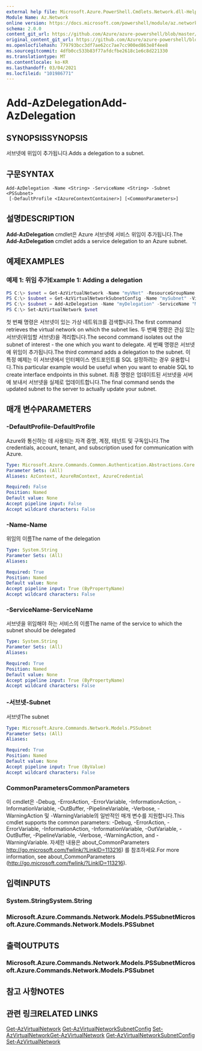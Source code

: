 ```yaml
---
external help file: Microsoft.Azure.PowerShell.Cmdlets.Network.dll-Help.xml
Module Name: Az.Network
online version: https://docs.microsoft.com/powershell/module/az.network/add-azdelegation
schema: 2.0.0
content_git_url: https://github.com/Azure/azure-powershell/blob/master/src/Network/Network/help/Add-AzDelegation.md
original_content_git_url: https://github.com/Azure/azure-powershell/blob/master/src/Network/Network/help/Add-AzDelegation.md
ms.openlocfilehash: 779793bcc3df7ae62cc7ae7cc900ed863e8f4ee8
ms.sourcegitcommit: 4dfb0cc533b83f77afdcfbe2618c1e6c8d221330
ms.translationtype: MT
ms.contentlocale: ko-KR
ms.lasthandoff: 03/04/2021
ms.locfileid: "101986771"
---
```

# <span data-ttu-id="e273c-101">Add-AzDelegation</span><span class="sxs-lookup"><span data-stu-id="e273c-101">Add-AzDelegation</span></span>

## <span data-ttu-id="e273c-102">SYNOPSIS</span><span class="sxs-lookup"><span data-stu-id="e273c-102">SYNOPSIS</span></span>
<span data-ttu-id="e273c-103">서브넷에 위임이 추가됩니다.</span><span class="sxs-lookup"><span data-stu-id="e273c-103">Adds a delegation to a subnet.</span></span>

## <span data-ttu-id="e273c-104">구문</span><span class="sxs-lookup"><span data-stu-id="e273c-104">SYNTAX</span></span>

```
Add-AzDelegation -Name <String> -ServiceName <String> -Subnet <PSSubnet>
 [-DefaultProfile <IAzureContextContainer>] [<CommonParameters>]
```

## <span data-ttu-id="e273c-105">설명</span><span class="sxs-lookup"><span data-stu-id="e273c-105">DESCRIPTION</span></span>
<span data-ttu-id="e273c-106">**Add-AzDelegation** cmdlet은 Azure 서브넷에 서비스 위임이 추가됩니다.</span><span class="sxs-lookup"><span data-stu-id="e273c-106">The **Add-AzDelegation** cmdlet adds a service delegation to an Azure subnet.</span></span>

## <span data-ttu-id="e273c-107">예제</span><span class="sxs-lookup"><span data-stu-id="e273c-107">EXAMPLES</span></span>

### <span data-ttu-id="e273c-108">예제 1: 위임 추가</span><span class="sxs-lookup"><span data-stu-id="e273c-108">Example 1: Adding a delegation</span></span>
```powershell
PS C:\> $vnet = Get-AzVirtualNetwork -Name "myVNet" -ResourceGroupName "myResourceGroup"
PS C:\> $subnet = Get-AzVirtualNetworkSubnetConfig -Name "mySubnet" -VirtualNetwork $vnet
PS C:\> $subnet = Add-AzDelegation -Name "myDelegation" -ServiceName "Microsoft.Sql/servers" -Subnet $subnet
PS C:\> Set-AzVirtualNetwork $vnet
```

<span data-ttu-id="e273c-109">첫 번째 명령은 서브넷이 있는 가상 네트워크를 검색합니다.</span><span class="sxs-lookup"><span data-stu-id="e273c-109">The first command retrieves the virtual network on which the subnet lies.</span></span> <span data-ttu-id="e273c-110">두 번째 명령은 관심 있는 서브넷(위임할 서브넷)을 격리합니다.</span><span class="sxs-lookup"><span data-stu-id="e273c-110">The second command isolates out the subnet of interest - the one which you want to delegate.</span></span> <span data-ttu-id="e273c-111">세 번째 명령은 서브넷에 위임이 추가됩니다.</span><span class="sxs-lookup"><span data-stu-id="e273c-111">The third command adds a delegation to the subnet.</span></span> <span data-ttu-id="e273c-112">이 특정 예제는 이 서브넷에서 인터페이스 엔드포인트를 SQL 설정하려는 경우 유용합니다.</span><span class="sxs-lookup"><span data-stu-id="e273c-112">This particular example would be useful when you want to enable SQL to create interface endpoints in this subnet.</span></span> <span data-ttu-id="e273c-113">최종 명령은 업데이트된 서브넷을 서버에 보내서 서브넷을 실제로 업데이트합니다.</span><span class="sxs-lookup"><span data-stu-id="e273c-113">The final command sends the updated subnet to the server to actually update your subnet.</span></span>

## <span data-ttu-id="e273c-114">매개 변수</span><span class="sxs-lookup"><span data-stu-id="e273c-114">PARAMETERS</span></span>

### <span data-ttu-id="e273c-115">-DefaultProfile</span><span class="sxs-lookup"><span data-stu-id="e273c-115">-DefaultProfile</span></span>
<span data-ttu-id="e273c-116">Azure와 통신하는 데 사용되는 자격 증명, 계정, 테넌트 및 구독입니다.</span><span class="sxs-lookup"><span data-stu-id="e273c-116">The credentials, account, tenant, and subscription used for communication with Azure.</span></span>

```yaml
Type: Microsoft.Azure.Commands.Common.Authentication.Abstractions.Core.IAzureContextContainer
Parameter Sets: (All)
Aliases: AzContext, AzureRmContext, AzureCredential

Required: False
Position: Named
Default value: None
Accept pipeline input: False
Accept wildcard characters: False
```

### <span data-ttu-id="e273c-117">-Name</span><span class="sxs-lookup"><span data-stu-id="e273c-117">-Name</span></span>
<span data-ttu-id="e273c-118">위임의 이름</span><span class="sxs-lookup"><span data-stu-id="e273c-118">The name of the delegation</span></span>

```yaml
Type: System.String
Parameter Sets: (All)
Aliases:

Required: True
Position: Named
Default value: None
Accept pipeline input: True (ByPropertyName)
Accept wildcard characters: False
```

### <span data-ttu-id="e273c-119">-ServiceName</span><span class="sxs-lookup"><span data-stu-id="e273c-119">-ServiceName</span></span>
<span data-ttu-id="e273c-120">서브넷을 위임해야 하는 서비스의 이름</span><span class="sxs-lookup"><span data-stu-id="e273c-120">The name of the service to which the subnet should be delegated</span></span>

```yaml
Type: System.String
Parameter Sets: (All)
Aliases:

Required: True
Position: Named
Default value: None
Accept pipeline input: True (ByPropertyName)
Accept wildcard characters: False
```

### <span data-ttu-id="e273c-121">-서브넷</span><span class="sxs-lookup"><span data-stu-id="e273c-121">-Subnet</span></span>
<span data-ttu-id="e273c-122">서브넷</span><span class="sxs-lookup"><span data-stu-id="e273c-122">The subnet</span></span>

```yaml
Type: Microsoft.Azure.Commands.Network.Models.PSSubnet
Parameter Sets: (All)
Aliases:

Required: True
Position: Named
Default value: None
Accept pipeline input: True (ByValue)
Accept wildcard characters: False
```

### <span data-ttu-id="e273c-123">CommonParameters</span><span class="sxs-lookup"><span data-stu-id="e273c-123">CommonParameters</span></span>
<span data-ttu-id="e273c-124">이 cmdlet은 -Debug, -ErrorAction, -ErrorVariable, -InformationAction, -InformationVariable, -OutBuffer, -PipelineVariable, -Verbose, -WarningAction 및 -WarningVariable의 일반적인 매개 변수를 지원합니다.</span><span class="sxs-lookup"><span data-stu-id="e273c-124">This cmdlet supports the common parameters: -Debug, -ErrorAction, -ErrorVariable, -InformationAction, -InformationVariable, -OutVariable, -OutBuffer, -PipelineVariable, -Verbose, -WarningAction, and -WarningVariable.</span></span> <span data-ttu-id="e273c-125">자세한 내용은 about_CommonParameters http://go.microsoft.com/fwlink/?LinkID=113216) 를 참조하세요.</span><span class="sxs-lookup"><span data-stu-id="e273c-125">For more information, see about_CommonParameters (http://go.microsoft.com/fwlink/?LinkID=113216).</span></span>

## <span data-ttu-id="e273c-126">입력</span><span class="sxs-lookup"><span data-stu-id="e273c-126">INPUTS</span></span>

### <span data-ttu-id="e273c-127">System.String</span><span class="sxs-lookup"><span data-stu-id="e273c-127">System.String</span></span>

### <span data-ttu-id="e273c-128">Microsoft.Azure.Commands.Network.Models.PSSubnet</span><span class="sxs-lookup"><span data-stu-id="e273c-128">Microsoft.Azure.Commands.Network.Models.PSSubnet</span></span>

## <span data-ttu-id="e273c-129">출력</span><span class="sxs-lookup"><span data-stu-id="e273c-129">OUTPUTS</span></span>

### <span data-ttu-id="e273c-130">Microsoft.Azure.Commands.Network.Models.PSSubnet</span><span class="sxs-lookup"><span data-stu-id="e273c-130">Microsoft.Azure.Commands.Network.Models.PSSubnet</span></span>

## <span data-ttu-id="e273c-131">참고 사항</span><span class="sxs-lookup"><span data-stu-id="e273c-131">NOTES</span></span>

## <span data-ttu-id="e273c-132">관련 링크</span><span class="sxs-lookup"><span data-stu-id="e273c-132">RELATED LINKS</span></span>

<span data-ttu-id="e273c-133">[Get-AzVirtualNetwork](./Get-AzVirtualNetwork.md) 
 [Get-AzVirtualNetworkSubnetConfig](./Get-AzVirtualNetworkSubnetConfig.md) 
 [Set-AzVirtualNetwork](./Set-AzVirtualNetwork.md)</span><span class="sxs-lookup"><span data-stu-id="e273c-133">[Get-AzVirtualNetwork](./Get-AzVirtualNetwork.md)
[Get-AzVirtualNetworkSubnetConfig](./Get-AzVirtualNetworkSubnetConfig.md)
[Set-AzVirtualNetwork](./Set-AzVirtualNetwork.md)</span></span>